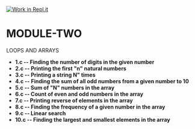 [![Work in Repl.it](https://classroom.github.com/assets/work-in-replit-14baed9a392b3a25080506f3b7b6d57f295ec2978f6f33ec97e36a161684cbe9.svg)](https://classroom.github.com/online_ide?assignment_repo_id=4225501&assignment_repo_type=AssignmentRepo)
# MODULE-TWO
LOOPS AND ARRAYS

<ul>
<li><b> 1.c -- Finding the number of digits in the given number</b> </li>
<li><b> 2.c -- Printing the first "n" natural numbers </b></li>
<li><b> 3.c -- Printing a string N" times</b> </li>
<li><b> 4.c -- Finding the sum of all odd numbers from a given number to 10</b> </li>
<li><b> 5.c -- Sum of "N" numbers in the array </b></li>
<li><b> 6.c -- Count of even and odd numbers in the array </b></li>
<li><b> 7.c -- Printing reverse of elements in the array </b></li>
<li><b> 8.c --  Finding the frequency of a given number in the array</b> </li>
<li><b> 9.c -- Linear search</b> </li>
<li><b> 10.c -- Finding the largest and smallest elements in the array </b></li>
   </ul>
